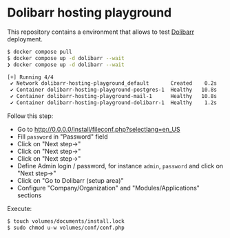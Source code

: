# Dolibarr hosting playground

This repository contains a environment that allows to test [Dolibarr](https://github.com/Dolibarr/dolibarr/) deployment.

```sh
$ docker compose pull
$ docker compose up -d dolibarr --wait
❯ docker compose up -d dolibarr --wait

[+] Running 4/4
 ✔ Network dolibarr-hosting-playground_default       Created    0.2s
 ✔ Container dolibarr-hosting-playground-postgres-1  Healthy   10.8s
 ✔ Container dolibarr-hosting-playground-mail-1      Healthy   10.8s
 ✔ Container dolibarr-hosting-playground-dolibarr-1  Healthy    1.2s
```

Follow this step:

- Go to <http://0.0.0.0/install/fileconf.php?selectlang=en_US>
- Fill `password` in "Password" field
- Click on "Next step->"
- Click on "Next step->"
- Click on "Next step->"
- Define Admin login / password, for instance `admin`, `password` and click on "Next step->"
- Click on "Go to Dolibarr (setup area)"
- Configure "Company/Organization" and "Modules/Applications" sections

Execute:

```sh
$ touch volumes/documents/install.lock
$ sudo chmod u-w volumes/conf/conf.php
```
